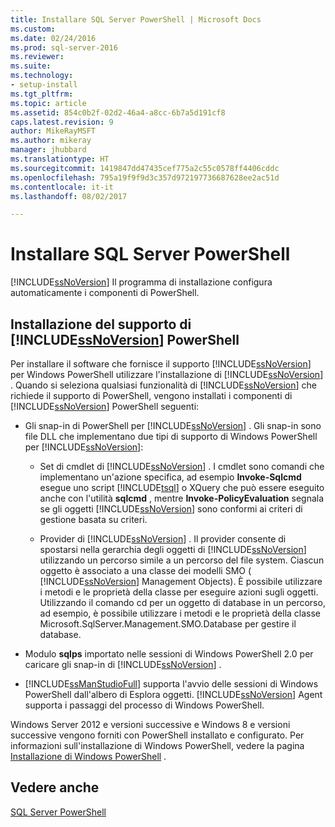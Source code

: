 ```yaml
---
title: Installare SQL Server PowerShell | Microsoft Docs
ms.custom: 
ms.date: 02/24/2016
ms.prod: sql-server-2016
ms.reviewer: 
ms.suite: 
ms.technology:
- setup-install
ms.tgt_pltfrm: 
ms.topic: article
ms.assetid: 854c0b2f-02d2-46a4-a8cc-6b7a5d191cf8
caps.latest.revision: 9
author: MikeRayMSFT
ms.author: mikeray
manager: jhubbard
ms.translationtype: HT
ms.sourcegitcommit: 1419847dd47435cef775a2c55c0578ff4406cddc
ms.openlocfilehash: 795a19f9f9d3c357d972197736687628ee2ac51d
ms.contentlocale: it-it
ms.lasthandoff: 08/02/2017

---
```

# <a name="install-sql-server-powershell"></a>Installare SQL Server PowerShell
  [!INCLUDE[ssNoVersion](../../includes/ssnoversion-md.md)] Il programma di installazione configura automaticamente i componenti di PowerShell.  
  
## <a name="installing-includessnoversionincludesssnoversion-mdmd-powershell-support"></a>Installazione del supporto di [!INCLUDE[ssNoVersion](../../includes/ssnoversion-md.md)] PowerShell  
 Per installare il software che fornisce il supporto [!INCLUDE[ssNoVersion](../../includes/ssnoversion-md.md)] per Windows PowerShell utilizzare l'installazione di [!INCLUDE[ssNoVersion](../../includes/ssnoversion-md.md)] . Quando si seleziona qualsiasi funzionalità di [!INCLUDE[ssNoVersion](../../includes/ssnoversion-md.md)] che richiede il supporto di PowerShell, vengono installati i componenti di [!INCLUDE[ssNoVersion](../../includes/ssnoversion-md.md)] PowerShell seguenti:  
  
-   Gli snap-in di PowerShell per [!INCLUDE[ssNoVersion](../../includes/ssnoversion-md.md)] . Gli snap-in sono file DLL che implementano due tipi di supporto di Windows PowerShell per [!INCLUDE[ssNoVersion](../../includes/ssnoversion-md.md)]:  
  
    -   Set di cmdlet di [!INCLUDE[ssNoVersion](../../includes/ssnoversion-md.md)] . I cmdlet sono comandi che implementano un'azione specifica, ad esempio **Invoke-Sqlcmd** esegue uno script [!INCLUDE[tsql](../../includes/tsql-md.md)] o XQuery che può essere eseguito anche con l'utilità **sqlcmd** , mentre **Invoke-PolicyEvaluation** segnala se gli oggetti [!INCLUDE[ssNoVersion](../../includes/ssnoversion-md.md)] sono conformi ai criteri di gestione basata su criteri.  
  
    -   Provider di [!INCLUDE[ssNoVersion](../../includes/ssnoversion-md.md)] . Il provider consente di spostarsi nella gerarchia degli oggetti di [!INCLUDE[ssNoVersion](../../includes/ssnoversion-md.md)] utilizzando un percorso simile a un percorso del file system. Ciascun oggetto è associato a una classe dei modelli SMO ( [!INCLUDE[ssNoVersion](../../includes/ssnoversion-md.md)] Management Objects). È possibile utilizzare i metodi e le proprietà della classe per eseguire azioni sugli oggetti. Utilizzando il comando cd per un oggetto di database in un percorso, ad esempio, è possibile utilizzare i metodi e le proprietà della classe Microsoft.SqlServer.Management.SMO.Database per gestire il database.  
  
-   Modulo **sqlps** importato nelle sessioni di Windows PowerShell 2.0 per caricare gli snap-in di [!INCLUDE[ssNoVersion](../../includes/ssnoversion-md.md)] .  
  
-   [!INCLUDE[ssManStudioFull](../../includes/ssmanstudiofull-md.md)] supporta l'avvio delle sessioni di Windows PowerShell dall'albero di Esplora oggetti. [!INCLUDE[ssNoVersion](../../includes/ssnoversion-md.md)] Agent supporta i passaggi del processo di Windows PowerShell.  
  
 Windows Server 2012 e versioni successive e Windows 8 e versioni successive vengono forniti con PowerShell installato e configurato. Per informazioni sull'installazione di Windows PowerShell, vedere la pagina [Installazione di Windows PowerShell](http://msdn.microsoft.com/library/hh847837.aspx) .  
  
## <a name="see-also"></a>Vedere anche  
 [SQL Server PowerShell](../../relational-databases/scripting/sql-server-powershell.md)  
  
  

